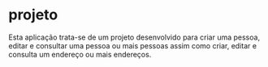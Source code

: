 # projeto

Esta aplicação trata-se de um projeto desenvolvido para criar uma pessoa, editar e consultar uma pessoa ou mais pessoas assim como criar, editar e consulta um endereço
ou mais endereços. 
